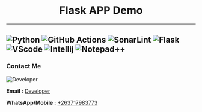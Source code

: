 <div style="text-align: center;">
 <h1>Flask APP Demo</h1>
</div>

---


![Python](https://img.shields.io/badge/python-3670A0?style=for-the-badge&logo=python&logoColor=ffdd54)  ![GitHub Actions](https://img.shields.io/badge/github%20actions-%232671E5.svg?style=for-the-badge&logo=githubactions&logoColor=white) ![SonarLint](https://img.shields.io/badge/SonarLint-CB2029?style=for-the-badge&logo=sonarlint&logoColor=white)
![Flask](https://img.shields.io/badge/flask-%23000.svg?style=for-the-badge&logo=flask&logoColor=white)  ![VScode](https://img.shields.io/badge/Visual_Studio_Code-0078D4?style=for-the-badge&logo=visual%20studio%20code&logoColor=white) ![Intellij](https://img.shields.io/badge/IntelliJ_IDEA-000000.svg?style=for-the-badge&logo=intellij-idea&logoColor=white) ![Notepad++](https://img.shields.io/badge/Notepad++-90E59A.svg?style=for-the-badge&logo=notepad%2B%2B&logoColor=black)
---


### Contact Me

![Developer](/img/developer_shape.png)

**Email :** [Developer](mailto:prince@developer.co.zw)

**WhatsApp/Mobile :** [+263717983773](tel:+263717983773)
